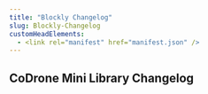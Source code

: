 ```yaml
---
title: "Blockly Changelog"
slug: Blockly-Changelog
customHeadElements:
  - <link rel="manifest" href="manifest.json" />
---
```



## CoDrone Mini Library Changelog